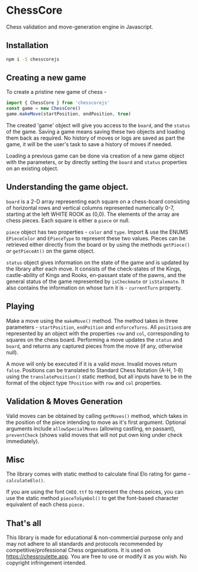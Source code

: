 # ChessCore

Chess validation and move-generation engine in Javascript.

## Installation

```sh
npm i -S chesscorejs
```

## Creating a new game

To create a pristine new game of chess - 

```js
import { ChessCore } from 'chesscorejs'
const game = new ChessCore()
game.makeMove(startPosition, endPosition, true)
```

The created 'game' object will give you access to the `board`, and the `status` of the game. Saving a game means saving these two objects and loading them back as required. No history of moves or logs are saved as part the game, it will be the user's task to save a history of moves if needed. 

Loading a previous game can be done via creation of a new game object with the parameters, or by directly setting the `board` and `status` properties on an existing object.

## Understanding the game object.

`board` is a 2-D array representing each square on a chess-board consisting of horizontal rows and vertical columns represented numerically 0-7, starting at the left WHITE ROOK as (0,0). The elements of the array are chess pieces. Each square is either a `piece` or null.

`piece` object has two properties - `color` and `type`. Import & use the ENUMS `EPieceColor` and `EPieceType` to represent these two values. Pieces can be retrieved either directly from the board or by using the methods `getPiece()` or `getPieceAt()` on the game object.

`status` object gives information on the state of the game and is updated by the library after each move. It consists of the check-states of the Kings, castle-ability of Kings and Rooks, en-passant state of the pawns, and the general status of the game represented by `isCheckmate` or `isStalemate`. It also contains the information on whose turn it is - `currentTurn` property.

## Playing

Make a move using the `makeMove()` method. The method takes in three parameters - `startPosition`, `endPoition` and `enforceTurns`.
All `position`s are represented by an object with the properties `row` and `col`, corresponding to squares on the chess board. Performing a move updates the `status` and `board`, and returns any captured pieces from the move (if any, otherwise null). 

A move will only be executed if it is a valid move. Invalid moves return `false`. Positions can be translated to Standard Chess Notation (A-H, 1-8) using the `translatePosition()` static method, but all inputs have to be in the format of the object type `TPosition` with `row` and `col` properties.

## Validation & Moves Generation

Valid moves can be obtained by calling `getMoves()` method, which takes in the position of the piece intending to move as it's first argument. Optional arguments include `allowSpecialMoves` (allowing castling, en passant), `preventCheck` (shows valid moves that will not put own king under check immediately).

## Misc

The library comes with static method to calculate final Elo rating for game - `calculateElo()`.

If you are using the font `CHEQ.ttf` to represent the chess peices, you can use the static method `pieceToSymbol()` to get the font-based character equivalent of each chess `piece.`

## That's all

This library is made for educational & non-commercial purpose only and may not adhere to all standards and protocols recommended by competitive/professional Chess organisations. It is used on https://chessroulette.app. You are free to use or modify it as you wish. No copyright infringement intended.


